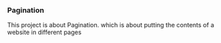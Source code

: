 ### Pagination

This project is about Pagination. which is about putting the contents of a website in different pages
